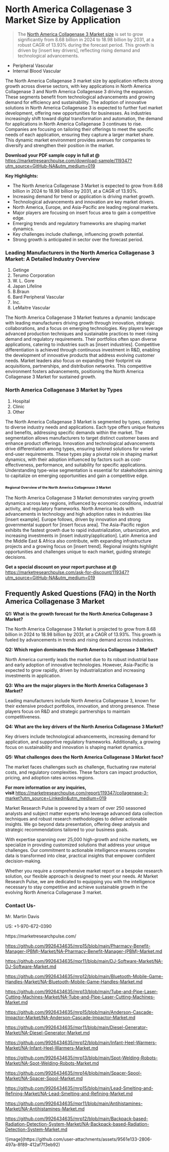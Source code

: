 <h1>North America Collagenase 3 Market&nbsp;Size by Application</h1><blockquote><p>The <a href="https://marketresearchpulse.com/download-sample/119347?utm_source=GitHub-NA&amp;utm_medium=019">North America Collagenase 3 Market size</a> is set to grow significantly from 8.68 billion in 2024 to 18.98 billion by 2031, at a robust CAGR of 13.93% during the forecast period. This growth is driven by [insert key drivers], reflecting rising demand and technological advancements.</p></blockquote><ul><li>Peripheral Vascular<li> Internal Blood Vascular</li></ul><p>The North America Collagenase 3 market size by application reflects strong growth across diverse sectors, with key applications in North America Collagenase 3 and North America Collagenase 3 driving the expansion. These segments benefit from technological advancements and growing demand for efficiency and sustainability. The adoption of innovative solutions in North America Collagenase 3 is expected to further fuel market development, offering new opportunities for businesses. As industries increasingly shift toward digital transformation and automation, the demand for applications in North America Collagenase 3 continues to rise. Companies are focusing on tailoring their offerings to meet the specific needs of each application, ensuring they capture a larger market share. This dynamic market environment provides avenues for companies to diversify and strengthen their position in the market.</p><p><strong>Download your PDF sample copy in full at @ </strong><a href="https://marketresearchpulse.com/download-sample/119347?utm_source=GitHub-NA&amp;utm_medium=019">https://marketresearchpulse.com/download-sample/119347?utm_source=GitHub-NA&amp;utm_medium=019</a></p><p><strong>Key Highlights: </strong></p><ul><li>The North America Collagenase 3 Market is expected to grow from 8.68 billion in 2024 to 18.98 billion by 2031, at a CAGR of 13.93%.</li><li>Increasing demand for trend or application is driving market growth.</li><li>Technological advancements and innovation are key market drivers.</li><li>North America, Europe, and Asia-Pacific are leading regional markets.</li><li>Major players are focusing on insert focus area to gain a competitive edge.</li><li>Emerging trends and regulatory frameworks are shaping market dynamics.</li><li>Key challenges include challenge, influencing growth potential.</li><li>Strong growth is anticipated in sector over the forecast period.</li></ul><h3>Leading Manufacturers in the North America Collagenase 3 Market: A Detailed Industry Overview</h3><ol><li>Getinge</li><li>Terumo Corporation</li><li>W. L. Gore</li><li>Japan Lifeline</li><li>B.Braun</li><li>Bard Peripheral Vascular</li><li>Inc.</li><li>LeMaitre Vascular</li></ol><div class="flex max-w-full flex-col flex-grow"><div class="min-h-8 text-message flex w-full flex-col items-end gap-2 whitespace-normal break-words [.text-message+&amp;]:mt-5" dir="auto" data-message-author-role="assistant" data-message-id="fd8432e4-4910-450d-b182-61b7bfb0a01f" data-message-model-slug="gpt-4o"><div class="flex w-full flex-col gap-1 empty:hidden first:pt-[3px]"><div class="markdown prose w-full break-words dark:prose-invert light"><p>The North America Collagenase 3 Market features a dynamic landscape with leading manufacturers driving growth through innovation, strategic collaborations, and a focus on emerging technologies. Key players leverage advanced production techniques and sustainable practices to meet rising demand and regulatory requirements. Their portfolios often span diverse applications, catering to industries such as [insert industries]. Competitive differentiation is achieved through continuous investment in R&amp;D, enabling the development of innovative products that address evolving customer needs. Market leaders also focus on expanding their footprint via acquisitions, partnerships, and distribution networks. This competitive environment fosters advancements, positioning the North America Collagenase 3 Market for sustained growth.</p></div></div></div></div><h3>North America Collagenase 3 Market by Types</h3><ol><li>Hospital<li> Clinic<li> Other</li></ol><div class="flex max-w-full flex-col flex-grow"><div class="min-h-8 text-message flex w-full flex-col items-end gap-2 whitespace-normal break-words [.text-message+&amp;]:mt-5" dir="auto" data-message-author-role="assistant" data-message-id="084470be-0bb7-4664-bddf-5156b4f41249" data-message-model-slug="gpt-4o-mini"><div class="flex w-full flex-col gap-1 empty:hidden first:pt-[3px]"><div class="markdown prose w-full break-words dark:prose-invert light"><p>The North America Collagenase 3 Market is segmented by types, catering to diverse industry needs and applications. Each type offers unique features and benefits, addressing specific demands within the market. The segmentation allows manufacturers to target distinct customer bases and enhance product offerings. Innovation and technological advancements drive differentiation among types, ensuring tailored solutions for varied end-user requirements. These types play a pivotal role in shaping market dynamics, with their adoption influenced by factors such as cost-effectiveness, performance, and suitability for specific applications. Understanding type-wise segmentation is essential for stakeholders aiming to capitalize on emerging opportunities and gain a competitive edge.</p></div></div></div></div><h3><span style="font-size: 11px;">Regional Overview of the North America Collagenase 3 Market</span></h3><div class="flex max-w-full flex-col flex-grow"><div class="min-h-8 text-message flex w-full flex-col items-end gap-2 whitespace-normal break-words [.text-message+&amp;]:mt-5" dir="auto" data-message-author-role="assistant" data-message-id="e9038762-ce64-4e30-91c9-9bd413514231" data-message-model-slug="gpt-4o-mini"><div class="flex w-full flex-col gap-1 empty:hidden first:pt-[3px]"><div class="markdown prose w-full break-words dark:prose-invert light"><p>The North America Collagenase 3 Market demonstrates varying growth dynamics across key regions, influenced by economic conditions, industrial activity, and regulatory frameworks. North America leads with advancements in technology and high adoption rates in industries like [insert example]. Europe follows, driven by innovation and strong governmental support for [insert focus area]. The Asia-Pacific region exhibits the fastest growth due to rapid industrialization, urbanization, and increasing investments in [insert industry/application]. Latin America and the Middle East &amp; Africa also contribute, with expanding infrastructure projects and a growing focus on [insert trend]. Regional insights highlight opportunities and challenges unique to each market, guiding strategic decisions.</p></div></div></div></div><p><strong>Get a special discount on your report purchase at @ </strong><a href="https://marketresearchpulse.com/ask-for-discount/119347?utm_source=GitHub-NA&amp;utm_medium=019">https://marketresearchpulse.com/ask-for-discount/119347?utm_source=GitHub-NA&amp;utm_medium=019</a></p><h2>Frequently Asked Questions (FAQ) in the North America Collagenase 3 Market</h2><p><strong>Q1: What is the growth forecast for the North America Collagenase 3 Market?</strong></p><p>The North America Collagenase 3 Market is projected to grow from 8.68 billion in 2024 to 18.98 billion by 2031, at a CAGR of 13.93%. This growth is fueled by advancements in trends and rising demand across industries.</p><p><strong>Q2: Which region dominates the North America Collagenase 3 Market?</strong></p><p>North America currently leads the market due to its robust industrial base and early adoption of innovative technologies. However, Asia-Pacific is expected to grow rapidly, driven by industrialization and increasing investments in application.</p><p><strong>Q3: Who are the major players in the North America Collagenase 3 Market?</strong></p><p>Leading manufacturers include North America Collagenase 3, known for their extensive product portfolios, innovation, and strong presence. These players focus on R&amp;D and strategic partnerships to maintain competitiveness.</p><p><strong>Q4: What are the key drivers of the North America Collagenase 3 Market?</strong></p><p>Key drivers include technological advancements, increasing demand for application, and supportive regulatory frameworks. Additionally, a growing focus on sustainability and innovation is shaping market dynamics.</p><p><strong>Q5: What challenges does the North America Collagenase 3 Market face?</strong></p><p>The market faces challenges such as challenge, fluctuating raw material costs, and regulatory complexities. These factors can impact production, pricing, and adoption rates across regions.</p><p><strong>For more information or any inquiries, visit&nbsp;</strong><a href="https://marketresearchpulse.com/report/119347/collagenase-3-market?utm_source=Linkedin&utm_medium=019">https://marketresearchpulse.com/report/119347/collagenase-3-market?utm_source=Linkedin&utm_medium=019</a></p><p>Market Research Pulse is powered by a team of over 250 seasoned analysts and subject matter experts who leverage advanced data collection techniques and robust research methodologies to deliver actionable insights. We go beyond data presentation, offering deep analysis and strategic recommendations tailored to your business goals.</p><p>With expertise spanning over 25,000 high-growth and niche markets, we specialize in providing customized solutions that address your unique challenges. Our commitment to actionable intelligence ensures complex data is transformed into clear, practical insights that empower confident decision-making.</p><p>Whether you require a comprehensive market report or a bespoke research solution, our flexible approach is designed to meet your needs. At Market Research Pulse, we are dedicated to equipping you with the intelligence necessary to stay competitive and achieve sustainable growth in the evolving North America Collagenase 3 market.</p><h3><strong>Contact Us-</strong></h3><p>Mr. Martin Davis</p><p>US: +1-970-672-0390</p><p>https://marketresearchpulse.com/</p><p><a href="https://github.com/9926434635/mrp15/blob/main/Pharmacy-Benefit-Manager-(PBM)-Market/NA-Pharmacy-Benefit-Manager-(PBM)-Market.md">https://github.com/9926434635/mrp15/blob/main/Pharmacy-Benefit-Manager-(PBM)-Market/NA-Pharmacy-Benefit-Manager-(PBM)-Market.md</a></p><p><a href="https://github.com/9926434635/mpr11/blob/main/DJ-Software-Market/NA-DJ-Software-Market.md">https://github.com/9926434635/mpr11/blob/main/DJ-Software-Market/NA-DJ-Software-Market.md</a></p><p><a href="https://github.com/9926434635/mrp12/blob/main/Bluetooth-Mobile-Game-Handles-Market/NA-Bluetooth-Mobile-Game-Handles-Market.md">https://github.com/9926434635/mrp12/blob/main/Bluetooth-Mobile-Game-Handles-Market/NA-Bluetooth-Mobile-Game-Handles-Market.md</a></p><p><a href="https://github.com/9926434635/mrp13/blob/main/Tube-and-Pipe-Laser-Cutting-Machines-Market/NA-Tube-and-Pipe-Laser-Cutting-Machines-Market.md">https://github.com/9926434635/mrp13/blob/main/Tube-and-Pipe-Laser-Cutting-Machines-Market/NA-Tube-and-Pipe-Laser-Cutting-Machines-Market.md</a></p><p><a href="https://github.com/9926434635/mrp15/blob/main/Anderson-Cascade-Impactor-Market/NA-Anderson-Cascade-Impactor-Market.md">https://github.com/9926434635/mrp15/blob/main/Anderson-Cascade-Impactor-Market/NA-Anderson-Cascade-Impactor-Market.md</a></p><p><a href="https://github.com/9926434635/mpr11/blob/main/Diesel-Generator-Market/NA-Diesel-Generator-Market.md">https://github.com/9926434635/mpr11/blob/main/Diesel-Generator-Market/NA-Diesel-Generator-Market.md</a></p><p><a href="https://github.com/9926434635/mrp12/blob/main/Infant-Heel-Warmers-Market/NA-Infant-Heel-Warmers-Market.md">https://github.com/9926434635/mrp12/blob/main/Infant-Heel-Warmers-Market/NA-Infant-Heel-Warmers-Market.md</a></p><p><a href="https://github.com/9926434635/mrp13/blob/main/Spot-Welding-Robots-Market/NA-Spot-Welding-Robots-Market.md">https://github.com/9926434635/mrp13/blob/main/Spot-Welding-Robots-Market/NA-Spot-Welding-Robots-Market.md</a></p><p><a href="https://github.com/9926434635/mrp14/blob/main/Spacer-Spool-Market/NA-Spacer-Spool-Market.md">https://github.com/9926434635/mrp14/blob/main/Spacer-Spool-Market/NA-Spacer-Spool-Market.md</a></p><p><a href="https://github.com/9926434635/mrp15/blob/main/Lead-Smelting-and-Refining-Market/NA-Lead-Smelting-and-Refining-Market.md">https://github.com/9926434635/mrp15/blob/main/Lead-Smelting-and-Refining-Market/NA-Lead-Smelting-and-Refining-Market.md</a></p><p><a href="https://github.com/9926434635/mpr11/blob/main/Antihistamines-Market/NA-Antihistamines-Market.md">https://github.com/9926434635/mpr11/blob/main/Antihistamines-Market/NA-Antihistamines-Market.md</a></p><p><a href="https://github.com/9926434635/mrp12/blob/main/Backpack-based-Radiation-Detection-System-Market/NA-Backpack-based-Radiation-Detection-System-Market.md">https://github.com/9926434635/mrp12/blob/main/Backpack-based-Radiation-Detection-System-Market/NA-Backpack-based-Radiation-Detection-System-Market.md</a></p>
![image](https://github.com/user-attachments/assets/9561e133-2806-497a-8f89-412af7f3eb92)
